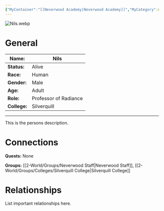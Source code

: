 ```yaml
---
{"MyContainer":"[[Neverwood Academy|Neverwood Academy]]","MyCategory":null,"image":"Nils.webp","tags":["Category/People"],"obsidianUIMode":"preview","aliases":null,"NoteStatus":"❓","char_status":"Alive","char_race":"Human","char_gender":"Male","char_role":"Professor of Radiance","char_college":"Silverquill","char_items":null,"char_age":"Adult","parents":null,"children":null,"enemies":null,"allies":null,"siblings":null,"partner":null,"Connected_Quests":[],"Connected_Groups":["[[2-World/Groups/Neverwood Staff.md|Neverwood Staff]]","[[Silverquill College|Silverquill College]]"],"dg-publish":true,"dg-path":"World/People/Staff/Nils.md","permalink":"/world/people/staff/nils/","dgPassFrontmatter":true,"updated":"2025-10-03T16:04:36.000+01:00"}
---
```



![Nils.webp](/img/user/z_Assets/character_art/NPCs/Staff/Nils.webp)
# General


| Name:        | Nils                  |
| ------------ | --------------------- |
| **Status:**  | Alive                 |
| **Race:**    | Human                 |
| **Gender:**  | Male                  |
| **Age:**     | Adult                 |
| **Role:**    | Professor of Radiance |
| **College:** | Silverquill           |


---

This is the persons description. 


# Connections


**Quests:** None 

**Groups:** [[2-World/Groups/Neverwood Staff\|Neverwood Staff]], [[2-World/Groups/Colleges/Silverquill College\|Silverquill College]]


# Relationships

List important relationships here. 

